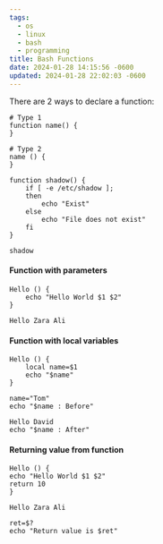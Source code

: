 ```yaml
---
tags:
  - os
  - linux
  - bash
  - programming
title: Bash Functions
date: 2024-01-28 14:15:56 -0600
updated: 2024-01-28 22:02:03 -0600
---
```


There are 2 ways to declare a function:

````shell
# Type 1
function name() {
}

# Type 2
name () {
}
````

````shell
function shadow() {
	if [ -e /etc/shadow ];
	then
		echo "Exist"
	else
		echo "File does not exist"
	fi
}

shadow
````

#### Function with parameters

````shell
Hello () {
	echo "Hello World $1 $2"
}

Hello Zara Ali
````

#### Function with local variables

````shell
Hello () {
	local name=$1
	echo "$name"
}

name="Tom"
echo "$name : Before"

Hello David
echo "$name : After"
````

#### Returning value from function

````shell
Hello () {
echo "Hello World $1 $2"
return 10
}

Hello Zara Ali

ret=$?
echo "Return value is $ret"
````

